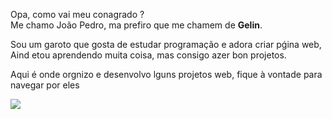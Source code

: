Opa, como vai meu conagrado ?<br>
Me chamo João Pedro, ma prefiro que me chamem de **Gelin**.

Sou um garoto que gosta de estudar programação e adora criar pǵina web, Aind etou aprendendo muita coisa, mas consigo azer bon projetos.

Aqui é onde orgnizo e desenvolvo lguns projetos web, fique à vontade para navegar por eles

![](https://media.tenor.com/y2JXkY1pXkwAAAAC/cat-computer.gif)


<!--  Lita de ícones para o GitHub:
      https://github.com/alexandresanlim/Badges4-README.md-Profile
-->
